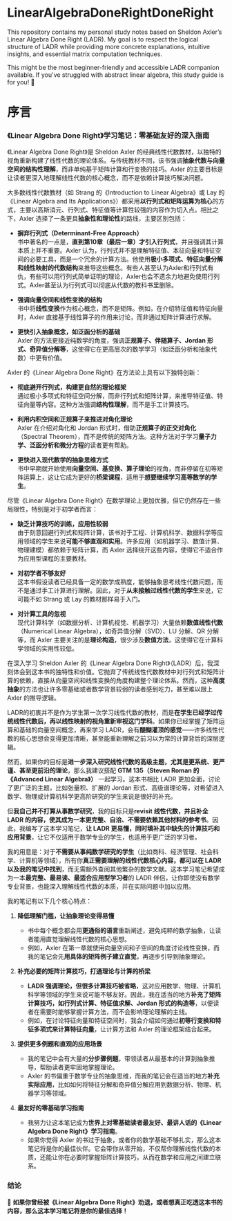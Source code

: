 # LinearAlgebraDoneRightDoneRight
This repository contains my personal study notes based on Sheldon Axler’s Linear Algebra Done Right (LADR). My goal is to respect the logical structure of LADR while providing more concrete explanations, intuitive insights, and essential matrix computation techniques.

This might be the most beginner-friendly and accessible LADR companion available. If you've struggled with abstract linear algebra, this study guide is for you! 🚀


# 序言

### **《Linear Algebra Done Right》学习笔记：零基础友好的深入指南**

《Linear Algebra Done Right》是 Sheldon Axler 的经典线性代数教材，以独特的视角重新构建了线性代数的理论体系。与传统教材不同，该书强调**抽象代数与向量空间的结构性理解**，而非单纯基于矩阵计算和行变换的技巧。Axler 的主要目标是让读者更深入地理解线性代数的核心概念，而不是依赖计算技巧解决问题。

大多数线性代数教材（如 Strang 的《Introduction to Linear Algebra》或 Lay 的《Linear Algebra and Its Applications》）都采用**以行列式和矩阵运算为核心**的方式，主要以高斯消元、行列式、特征值等计算性较强的内容作为切入点。相比之下，Axler 选择了一条更具**抽象性和理论性**的路线，主要区别包括：

- **摒弃行列式（Determinant-Free Approach）**  
    书中著名的一点是，**直到第10章（最后一章）才引入行列式**，并且强调其计算本质上并不重要。Axler 认为，行列式并不是理解特征值、本征向量和特征空间的必要工具，而是一个冗余的计算方法。他使用**极小多项式、特征向量分解和线性映射的代数结构**来推导这些概念。有些人甚至认为Axler和行列式有仇，有些可以用行列式简单证明的理论，Axler也会不遗余力地避免使用行列式。Axler甚至认为行列式可以彻底从代数的教科书里删除。
    
- **强调向量空间和线性变换的结构**  
    书中将**线性变换**作为核心概念，而不是矩阵。例如，在介绍特征值和特征向量时，Axler 直接基于线性算子的作用来讨论，而非通过矩阵计算进行求解。
    
- **更快引入抽象概念，如泛函分析的基础**  
    Axler 的方法更接近纯数学的角度，强调**正规算子、伴随算子、Jordan 形式、奇异值分解等**，这使得它在更高层次的数学学习（如泛函分析和抽象代数）中更有价值。
    

Axler 的《Linear Algebra Done Right》在方法论上具有以下独特创新：

- **彻底避开行列式，构建更自然的理论框架**  
    通过极小多项式和特征空间分解，而非行列式和矩阵计算，来推导特征值、特征向量等内容。这种方法强调**结构性理解**，而不是手工计算技巧。
    
- **利用内积空间和正规算子来推进对角化理论**  
    Axler 在介绍对角化和 Jordan 形式时，借助**正规算子的正交对角化**（Spectral Theorem），而不是传统的矩阵方法。这种方法对于学习**量子力学、泛函分析和微分方程**的读者更有帮助。
    
- **更快进入现代数学的抽象思维方式**  
    书中早期就开始使用**向量空间、基变换、算子理论**的视角，而非停留在初等矩阵运算上，这让它成为更好的**桥梁课程**，适用于**想要继续学习高等数学的学生**。
    

尽管《Linear Algebra Done Right》在数学理论上更加优雅，但它仍然存在一些局限性，特别是对于初学者而言：

- **缺乏计算技巧的训练，应用性较弱**  
    由于刻意回避行列式和矩阵计算，该书对于工程、计算机科学、数据科学等应用领域的学生来说**可能不够直观和实用**。许多应用（如机器学习、数值计算、物理建模）都依赖于矩阵计算，而 Axler 选择绕开这些内容，使得它不适合作为应用型课程的主要教材。
    
- **对初学者不够友好**  
    这本书假设读者已经具备一定的数学成熟度，能够抽象思考线性代数问题，而不是通过手工计算进行理解。因此，对于**从未接触过线性代数的学生**来说，它可能不如 Strang 或 Lay 的教材那样易于入门。
    
- **对计算工具的忽视**  
    现代计算科学（如数据分析、计算机视觉、机器学习）大量依赖**数值线性代数**（Numerical Linear Algebra），如奇异值分解（SVD）、LU 分解、QR 分解等，而 Axler 主要关注的是**理论构造**，很少涉及**数值方法**，这使得它在计算科学领域的实用性较低。

在深入学习 Sheldon Axler 的《Linear Algebra Done Right》（LADR）后，我深刻体会到这本书的独特性和价值。它抛弃了传统线性代数教材中对行列式和矩阵计算的依赖，直接从向量空间和线性变换的角度构建整个理论体系。然而，这种**高度抽象**的方法也让许多零基础或者数学背景较弱的读者感到吃力，甚至难以跟上 Axler 的推导逻辑。

LADR的初衷并不是作为学生第一次学习线性代数的教材，而是**在学生已经学过传统线性代数后，再以线性映射的视角重新审视这门学科**。如果你已经掌握了矩阵运算和基础的向量空间概念，再来学习 LADR，会有**醍醐灌顶的感觉**——许多线性代数的核心思想会变得更加清晰，甚至能重新理解之前习以为常的计算背后的深层逻辑。

然而，如果你的目标是**进一步深入研究线性代数的高级主题，尤其是更系统、更严谨、甚至更前沿的理论**，那么我建议搭配 **GTM 135（Steven Roman 的《Advanced Linear Algebra》）** 一起学习。这本书相比 LADR 更加全面，讨论了更广泛的主题，比如张量积、扩展的 Jordan 形式、高级谱理论等，对希望进入数学、物理或计算机科学更高阶研究的学生来说是很好的补充。

但**我自己并不打算从事数学研究**，我的目标只是**revisit 线性代数，并且补全 LADR 的内容，使其成为一本更完整、自洽、不需要依赖其他材料的参考书**。因此，我编写了这本学习笔记，**让 LADR 更易懂，同时填补其中缺失的计算技巧和应用背景**，让它不仅适用于数学专业的学生，也适用于更广泛的学习者。

我的用意是：对于**不需要从事纯数学研究的学生**（比如商科、经济管理、社会科学、计算机等领域），所有你**真正需要理解的线性代数核心内容，都可以在 LADR 以及我的笔记中找到**，而无需额外查阅其他繁杂的数学文献。这本学习笔记希望成为一本**最完整、最易读、最适合应用型学习者**的 LADR 伴侣，让你即使没有数学专业背景，也能深入理解线性代数的本质，并在实际问题中加以应用。


我的笔记有以下几个核心特点：

1. **降低理解门槛，让抽象理论变得易懂**
    
    - 书中每个概念都会用**更通俗的语言**重新阐述，避免纯粹的数学抽象，让读者能用直觉理解线性代数的核心思想。
    - 例如，Axler 在第一章就使用向量空间和子空间的角度讨论线性变换，而我的笔记会先**用具体的矩阵例子建立直觉**，再逐步引导到抽象理论。
2. **补充必要的矩阵计算技巧，打通理论与计算的桥梁**
    
    - **LADR 强调理论，但很多计算技巧被省略**，这对应用数学、物理、计算机科学等领域的学生来说可能不够友好。因此，我在适当的地方**补充了矩阵计算技巧，如行列式计算、特征值求解、Jordan 形式的构造等**，以便读者在需要时能够掌握计算方法，而不会影响理论理解的主线。
    - 例如，在讨论特征向量和特征空间时，我会介绍如何通过**初等行变换和特征多项式来计算特征向量**，让计算方法和 Axler 的理论框架结合起来。
3. **提供更多例题和直观的应用场景**
    
    - 我的笔记中会有大量的**分步骤例题**，带领读者从最基本的计算到抽象推导，帮助读者更牢固地掌握理论。
    - Axler 的书偏重于数学专业的抽象思维，而我的笔记会在适当的地方**补充实际应用**，比如如何将特征分解和奇异值分解应用到数据分析、物理、机器学习等领域。
4. **最友好的零基础学习指南**
    
    - 我努力让这本笔记成为**世界上对零基础读者最友好、最讲人话的《Linear Algebra Done Right》学习指南**。
    - 如果你觉得 Axler 的书过于抽象，或者你的数学基础不够扎实，那么这本笔记将是你的最佳伙伴。它会带你从零开始，不仅帮你理解线性代数的本质，还能让你在必要时掌握矩阵计算技巧，从而在数学和应用之间建立联系。

### **结论**
🚀 **如果你曾经被《Linear Algebra Done Right》劝退，或者想真正吃透这本书的内容，那么这本学习笔记将是你的最佳选择！**
